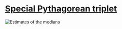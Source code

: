 # [Special Pythagorean triplet][0]

![Estimates of the medians][1]

[0]: https://projecteuler.net/problem=9
[1]: https://cdn.jsdelivr.net/gh/japaric/euler_criterion.rs/plots/009.svg
